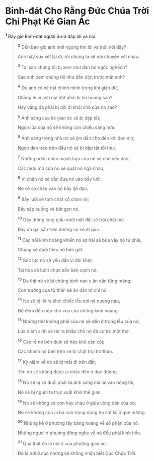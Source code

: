 # Binh-đát Cho Rằng Ðức Chúa Trời Chỉ Phạt Kẻ Gian Ác

<sup><b>1</b></sup> Bấy giờ Binh-đát người Su-a đáp lời và nói:

> <sup><b>2</b></sup> Ðến bao giờ anh mới ngưng tìm lời và thôi nói đây?
>
> Anh hãy suy xét lại đi, rồi chúng ta sẽ nói chuyện với nhau.
>
> <sup><b>3</b></sup> Tại sao chúng tôi bị xem như đàn bò ngốc nghếch?
>
> Sao anh xem chúng tôi như đần độn trước mắt anh?
>
> <sup><b>4</b></sup> Dù anh có xé nát chính mình trong khi giận dữ,
>
> Chẳng lẽ vì anh mà đất phải bị bỏ hoang sao?
>
> Hay vầng đá phải bị dời đi khỏi chỗ của nó sao?
>
> <sup><b>5</b></sup> Ánh sáng của kẻ gian ác sẽ bị dập tắt;
>
> Ngọn lửa của nó sẽ không còn chiếu sáng nữa.
>
> <sup><b>6</b></sup> Ánh sáng trong nhà nó sẽ lịm dần cho đến khi đen mịt;
>
> Ngọn đèn treo trên đầu nó sẽ bị dập tắt tối thui.
>
> <sup><b>7</b></sup> Những bước chân mạnh bạo của nó sẽ nhỏ yếu dần;
>
> Các mưu mô của nó sẽ quật nó ngã nhào,
>
> <sup><b>8</b></sup> Vì chân nó sẽ dẫn đưa nó vào bẫy lưới;
>
> Nó sẽ sa chân vào hố bẫy đã đào.
>
> <sup><b>9</b></sup> Bẫy lưới sẽ tóm chặt cổ chân nó;
>
> Bẫy sập xuống và bắt gọn nó.
>
> <sup><b>10</b></sup> Dây thòng lọng giấu dưới mặt đất sẽ trói chặt nó;
>
> Bẫy đã gài sẵn trên đường nó sẽ đi qua.
>
> <sup><b>11</b></sup> Các nỗi kinh hoàng khiến nó sợ hãi sẽ bủa vây nó tứ phía,
>
> Chúng sẽ đuổi theo nó bén gót.
>
> <sup><b>12</b></sup> Sức lực nó sẽ yếu dần vì đói khát;
>
> Tai họa sẽ luôn chực sẵn bên cạnh nó.
>
> <sup><b>13</b></sup> Da thịt nó sẽ bị chứng bịnh nan y ăn dần từng mảng;
>
> Con trưởng của tử thần sẽ ăn dần tứ chi nó.
>
> <sup><b>14</b></sup> Nó sẽ bị lôi ra khỏi chiếc lều nơi nó nương náu,
>
> Ðể đem đến nộp cho vua của những kinh hoàng.
>
> <sup><b>15</b></sup> Những thứ không phải của nó sẽ đến ở trong lều của nó;
>
> Lửa diêm sinh sẽ rải ra khắp chỗ nó đã cư trú một thời.
>
> <sup><b>16</b></sup> Các rễ nó bên dưới sẽ héo khô cằn cỗi;
>
> Các nhánh nó bên trên sẽ bị chặt trụi trơ thân.
>
> <sup><b>17</b></sup> Kỷ niệm về nó sẽ bị mất đi trên đất;
>
> Tên nó sẽ không được ai nhắc đến ở dọc đường.
>
> <sup><b>18</b></sup> Nó sẽ bị xô đuổi phải lìa ánh sáng mà lủi vào bóng tối;
>
> Nó sẽ bị người ta trục xuất khỏi thế gian.
>
> <sup><b>19</b></sup> Nó sẽ không có con hay cháu ở giữa vòng dân của nó;
>
> Nó sẽ không còn ai bà con trong dòng họ sót lại ở quê hương.
>
> <sup><b>20</b></sup> Những kẻ ở phương tây bàng hoàng về số phận của nó,
>
> Những người ở phương đông nghe về nó đều phải kinh hồn.
>
> <sup><b>21</b></sup> Quả thật đó là nơi ở của phường gian ác;
>
> Ðó là nơi ở của những kẻ không nhận biết Ðức Chúa Trời.
